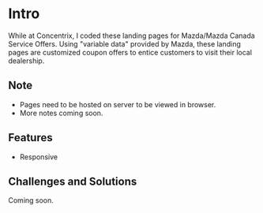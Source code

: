 # Intro
While at Concentrix, I coded these landing pages for Mazda/Mazda Canada Service Offers. Using "variable data" provided by Mazda, these landing pages are customized coupon offers to entice customers to visit their local dealership.

## Note
* Pages need to be hosted on server to be viewed in browser.
* More notes coming soon.

## Features
* Responsive

## Challenges and Solutions
Coming soon.